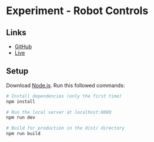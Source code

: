 # Experiment - Robot Controls

## Links

- [GitHub](https://github.com/brunosimon/experiment-robot-controls)
- [Live](https://experiment-robot-controls.vercel.app/)

## Setup

Download [Node.js](https://nodejs.org/en/download/).
Run this followed commands:

``` bash
# Install dependencies (only the first time)
npm install

# Run the local server at localhost:8080
npm run dev

# Build for production in the dist/ directory
npm run build
```